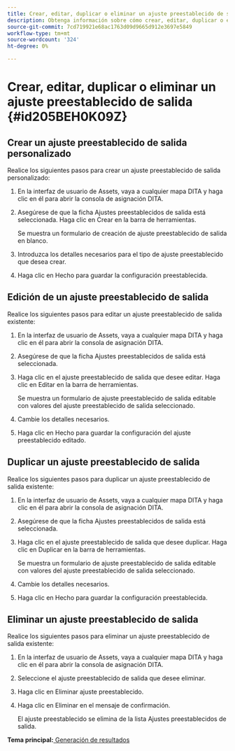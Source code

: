 ```yaml
---
title: Crear, editar, duplicar o eliminar un ajuste preestablecido de salida
description: Obtenga información sobre cómo crear, editar, duplicar o eliminar un ajuste preestablecido de salida
source-git-commit: 7cd719921e68ac1763d09d9665d912e3697e5849
workflow-type: tm+mt
source-wordcount: '324'
ht-degree: 0%

---
```



# Crear, editar, duplicar o eliminar un ajuste preestablecido de salida {#id205BEH0K09Z}

## Crear un ajuste preestablecido de salida personalizado

Realice los siguientes pasos para crear un ajuste preestablecido de salida personalizado:

1. En la interfaz de usuario de Assets, vaya a cualquier mapa DITA y haga clic en él para abrir la consola de asignación DITA.

1. Asegúrese de que la ficha Ajustes preestablecidos de salida está seleccionada. Haga clic en Crear en la barra de herramientas.

   Se muestra un formulario de creación de ajuste preestablecido de salida en blanco.

1. Introduzca los detalles necesarios para el tipo de ajuste preestablecido que desea crear.

1. Haga clic en Hecho para guardar la configuración preestablecida.


## Edición de un ajuste preestablecido de salida

Realice los siguientes pasos para editar un ajuste preestablecido de salida existente:

1. En la interfaz de usuario de Assets, vaya a cualquier mapa DITA y haga clic en él para abrir la consola de asignación DITA.

1. Asegúrese de que la ficha Ajustes preestablecidos de salida está seleccionada.

1. Haga clic en el ajuste preestablecido de salida que desee editar. Haga clic en Editar en la barra de herramientas.

   Se muestra un formulario de ajuste preestablecido de salida editable con valores del ajuste preestablecido de salida seleccionado.

1. Cambie los detalles necesarios.

1. Haga clic en Hecho para guardar la configuración del ajuste preestablecido editado.


## Duplicar un ajuste preestablecido de salida

Realice los siguientes pasos para duplicar un ajuste preestablecido de salida existente:

1. En la interfaz de usuario de Assets, vaya a cualquier mapa DITA y haga clic en él para abrir la consola de asignación DITA.

1. Asegúrese de que la ficha Ajustes preestablecidos de salida está seleccionada.

1. Haga clic en el ajuste preestablecido de salida que desee duplicar. Haga clic en Duplicar en la barra de herramientas.

   Se muestra un formulario de ajuste preestablecido de salida editable con valores del ajuste preestablecido de salida seleccionado.

1. Cambie los detalles necesarios.

1. Haga clic en Hecho para guardar la configuración preestablecida.


## Eliminar un ajuste preestablecido de salida

Realice los siguientes pasos para eliminar un ajuste preestablecido de salida existente:

1. En la interfaz de usuario de Assets, vaya a cualquier mapa DITA y haga clic en él para abrir la consola de asignación DITA.

1. Seleccione el ajuste preestablecido de salida que desee eliminar.

1. Haga clic en Eliminar ajuste preestablecido.

1. Haga clic en Eliminar en el mensaje de confirmación.

   El ajuste preestablecido se elimina de la lista Ajustes preestablecidos de salida.


**Tema principal:**[ Generación de resultados](generate-output.md)

